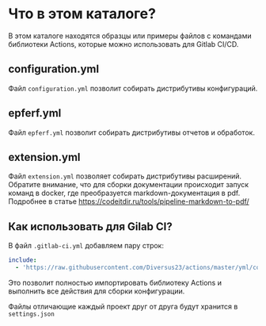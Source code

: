 # Что в этом каталоге?

В этом каталоге находятся образцы или примеры файлов с командами библиотеки Actions, которые можно использовать для Gitlab CI/CD.

## configuration.yml

Файл `configuration.yml` позволит собирать дистрибутивы конфигураций.

## epferf.yml

Файл `epferf.yml` позволит собирать дистрибутивы отчетов и обработок.

## extension.yml

Файл `extension.yml` позволяет собирать дистрибутивы расширений. Обратите внимание, что для сборки документации происходит запуск команд в docker, где преобразуется markdown-документация в pdf. Подробнее в статье https://codeitdir.ru/tools/pipeline-markdown-to-pdf/

## Как использовать для Gilab CI?

В файл `.gitlab-ci.yml` добавляем пару строк:

```yml
include:
  - 'https://raw.githubusercontent.com/Diversus23/actions/master/yml/configuration.yml'
```

Это позволит полностью импортировать библиотеку Actions и выполнить все действия для сборки конфигурации.

Файлы отличающие каждый проект друг от друга будут хранится в `settings.json`
